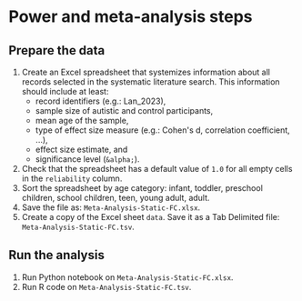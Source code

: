 # Power and meta-analysis steps

## Prepare the data
1. Create an Excel spreadsheet that systemizes information about all records selected in the systematic literature search. This information should include at least:
	- record identifiers (e.g.: Lan_2023),
	- sample size of autistic and control participants,
	- mean age of the sample,
	- type of effect size measure (e.g.: Cohen's d, correlation coefficient, ...), 
	- effect size estimate, and
	- significance level (`&alpha;`).
2. Check that the spreadsheet has a default value of `1.0` for all empty cells in the `reliability` column.
3. Sort the spreadsheet by age category: infant, toddler, preschool children, school children, teen, young adult, adult. 
4. Save the file as: `Meta-Analysis-Static-FC.xlsx`.
5. Create a copy of the Excel sheet `data`. Save it as a Tab Delimited file: `Meta-Analysis-Static-FC.tsv`.

## Run the analysis
1. Run Python notebook on `Meta-Analysis-Static-FC.xlsx`.
2. Run R code on `Meta-Analysis-Static-FC.tsv`.